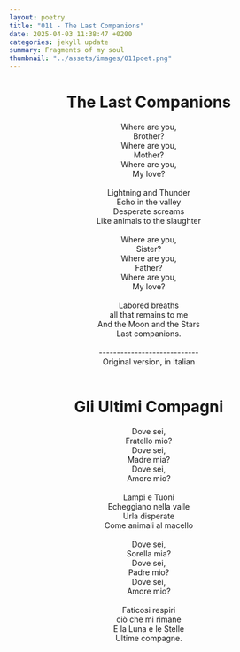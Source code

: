 ```yaml
---
layout: poetry
title: "011 - The Last Companions"
date: 2025-04-03 11:38:47 +0200
categories: jekyll update
summary: Fragments of my soul
thumbnail: "../assets/images/011poet.png"
---
```


<div style="text-align: center;">
<h1>The Last Companions</h1>
</div>
<div style="text-align: center;">
Where are you,<br>
Brother?<br>
Where are you,<br>
Mother?<br>
Where are you,<br>
My love?<br>
<br>
Lightning and Thunder<br>
Echo in the valley<br>
Desperate screams<br>
Like animals to the slaughter<br>
<br>
Where are you,<br>
Sister?<br>
Where are you,<br>
Father?<br>
Where are you,<br>
My love?<br>
<br>
Labored breaths<br>
all that remains to me<br>
And the Moon and the Stars<br>
Last companions.<br>
</div>
<br>
<div style="text-align: center;">
----------------------------<br>
Original version, in Italian</div>
<br>
<div style="text-align: center;">
<h1>Gli Ultimi Compagni</h1>
</div>
<div style="text-align: center;">
Dove sei,<br>
Fratello mio?<br>
Dove sei,<br>
Madre mia?<br>
Dove sei,<br>
Amore mio?<br>
<br>
Lampi e Tuoni<br>
Echeggiano nella valle<br>
Urla disperate<br>
Come animali al macello<br>
<br>
Dove sei,<br>
Sorella mia?<br>
Dove sei,<br>
Padre mio?<br>
Dove sei,<br>
Amore mio?<br>
<br>
Faticosi respiri<br>
ciò che mi rimane<br>
E la Luna e le Stelle<br>
Ultime compagne.<br>
</div>
